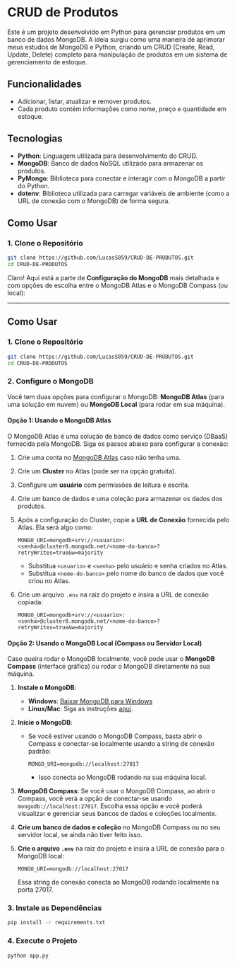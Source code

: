 # CRUD de Produtos

Este é um projeto desenvolvido em Python para gerenciar produtos em um banco de dados MongoDB. A ideia surgiu como uma maneira de aprimorar meus estudos de MongoDB e Python, criando um CRUD (Create, Read, Update, Delete) completo para manipulação de produtos em um sistema de gerenciamento de estoque.

## Funcionalidades

- Adicionar, listar, atualizar e remover produtos.
- Cada produto contém informações como nome, preço e quantidade em estoque.

## Tecnologias

- **Python**: Linguagem utilizada para desenvolvimento do CRUD.
- **MongoDB**: Banco de dados NoSQL utilizado para armazenar os produtos.
- **PyMongo**: Biblioteca para conectar e interagir com o MongoDB a partir do Python.
- **dotenv**: Biblioteca utilizada para carregar variáveis de ambiente (como a URL de conexão com o MongoDB) de forma segura.

## Como Usar

### 1. Clone o Repositório

```bash
git clone https://github.com/LucasS059/CRUD-DE-PRODUTOS.git
cd CRUD-DE-PRODUTOS
```

Claro! Aqui está a parte de **Configuração do MongoDB** mais detalhada e com opções de escolha entre o MongoDB Atlas e o MongoDB Compass (ou local):

---

## Como Usar

### 1. Clone o Repositório

```bash
git clone https://github.com/LucasS059/CRUD-DE-PRODUTOS.git
cd CRUD-DE-PRODUTOS
```

### 2. Configure o MongoDB

Você tem duas opções para configurar o MongoDB: **MongoDB Atlas** (para uma solução em nuvem) ou **MongoDB Local** (para rodar em sua máquina).

#### Opção 1: Usando o MongoDB Atlas

O MongoDB Atlas é uma solução de banco de dados como serviço (DBaaS) fornecida pela MongoDB. Siga os passos abaixo para configurar a conexão:

1. Crie uma conta no [MongoDB Atlas](https://www.mongodb.com/cloud/atlas) caso não tenha uma.
2. Crie um **Cluster** no Atlas (pode ser na opção gratuita).
3. Configure um **usuário** com permissões de leitura e escrita.
4. Crie um banco de dados e uma coleção para armazenar os dados dos produtos.
5. Após a configuração do Cluster, copie a **URL de Conexão** fornecida pelo Atlas. Ela será algo como:

   ```env
   MONGO_URI=mongodb+srv://<usuario>:<senha>@cluster0.mongodb.net/<nome-do-banco>?retryWrites=true&w=majority
   ```

   - Substitua `<usuario>` e `<senha>` pelo usuário e senha criados no Atlas.
   - Substitua `<nome-do-banco>` pelo nome do banco de dados que você criou no Atlas.

6. Crie um arquivo `.env` na raiz do projeto e insira a URL de conexão copiada:

   ```env
   MONGO_URI=mongodb+srv://<usuario>:<senha>@cluster0.mongodb.net/<nome-do-banco>?retryWrites=true&w=majority
   ```

#### Opção 2: Usando o MongoDB Local (Compass ou Servidor Local)

Caso queira rodar o MongoDB localmente, você pode usar o **MongoDB Compass** (interface gráfica) ou rodar o MongoDB diretamente na sua máquina.

1. **Instale o MongoDB**:

   - **Windows**: [Baixar MongoDB para Windows](https://www.mongodb.com/try/download/community)
   - **Linux/Mac**: Siga as instruções [aqui](https://docs.mongodb.com/manual/installation/).

2. **Inicie o MongoDB**:
   - Se você estiver usando o MongoDB Compass, basta abrir o Compass e conectar-se localmente usando a string de conexão padrão:
     ```env
     MONGO_URI=mongodb://localhost:27017
     ```
     - Isso conecta ao MongoDB rodando na sua máquina local.

3. **MongoDB Compass**: Se você usar o MongoDB Compass, ao abrir o Compass, você verá a opção de conectar-se usando `mongodb://localhost:27017`. Escolha essa opção e você poderá visualizar e gerenciar seus bancos de dados e coleções localmente.

4. **Crie um banco de dados e coleção** no MongoDB Compass ou no seu servidor local, se ainda não tiver feito isso.

5. **Crie o arquivo `.env`** na raiz do projeto e insira a URL de conexão para o MongoDB local:

   ```env
   MONGO_URI=mongodb://localhost:27017
   ```

   Essa string de conexão conecta ao MongoDB rodando localmente na porta 27017.

### 3. Instale as Dependências

```bash
pip install -r requirements.txt
```

### 4. Execute o Projeto

```bash
python app.py
```
